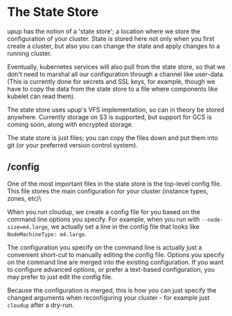 # The State Store

upup has the notion of a 'state store'; a location where we store the configuration of your cluster.  State is stored
here not only when you first create a cluster, but also you can change the state and apply changes to a running cluster.

Eventually, kubernetes services will also pull from the state store, so that we don't need to marshal all our
configuration through a channel like user-data.  (This is currently done for secrets and SSL keys, for example,
though we have to copy the data from the state store to a file where components like kubelet can read them).

The state store uses upup's VFS implementation, so can in theory be stored anywhere.  Currently storage on S3
is supported, but support for GCS is coming soon, along with encrypted storage.

The state store is just files; you can copy the files down and put them into git (or your preferred version
control system).

## <statestore>/config

One of the most important files in the state store is the top-level config file.  This file stores the main
configuration for your cluster (instance types, zones, etc)\

When you run cloudup, we create a config file for you based on the command line options you specify. 
For example, when you run with `--node-size=m4.large`, we actually set a line in the config file
that looks like `NodeMachineType: m4.large`.

The configuration you specify on the command line is actually just a convenient short-cut to
manually editing the config file.  Options you specify on the command line are merged into the existing
configuration. If you want to configure advanced options, or prefer a text-based configuration, you
may prefer to just edit the config file.

Because the configuration is merged, this is how you can just specify the changed arguments when
reconfiguring your cluster - for example just `cloudup` after a dry-run.
